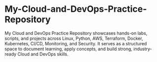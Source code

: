 # My-Cloud-and-DevOps-Practice-Repository
My Cloud and DevOps Practice Repository showcases hands-on labs, scripts, and projects across Linux, Python, AWS, Terraform, Docker, Kubernetes, CI/CD, Monitoring, and Security. It serves as a structured space to document learning, apply concepts, and build strong, industry-ready Cloud and DevOps skills.
